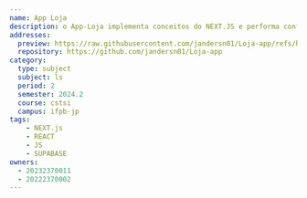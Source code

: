 ```yaml
---
name: App Loja
description: o App-Loja implementa conceitos do NEXT.JS e performa configuracoes presentes em sites semelhantes
addresses:
  preview: https://raw.githubusercontent.com/jandersn01/Loja-app/refs/heads/main/public/icons/Captura%20de%20Tela%202025-03-19%20a%CC%80s%2015.27.33.png
  repository: https://github.com/jandersn01/Loja-app
category:
  type: subject
  subject: ls
  period: 2
  semester: 2024.2
  course: cstsi
  campus: ifpb-jp
tags:
    - NEXT.js
    - REACT
    - JS
    - SUPABASE
owners:
  - 20232370011
  - 20222370002
---
```

